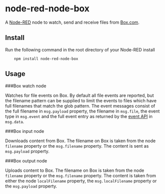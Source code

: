 node-red-node-box
=================

A <a href="http://nodered.org" target="_new">Node-RED</a> node to watch, send
and receive files from <a href="http://www.box.com" target="_new">Box.com</a>.

Install
-------

Run the following command in the root directory of your Node-RED install

        npm install node-red-node-box

Usage
-----

###Box watch node

Watches for file events on Box. By default all
file events are reported, but the filename pattern can be supplied
to limit the events to files which have full filenames that match
the glob pattern. The event messages consist of the full filename
in `msg.payload` property, the filename in `msg.file`,
the event type in `msg.event` and the full event entry as
returned by the <a href="https://developers.box.com/docs/#events">event
API</a> in `msg.data`.

###Box input node

Downloads content from Box. The filename on Box is taken from
the node `filename` property or the `msg.filename` property.
The content is sent as `msg.payload` property.

###Box output node

Uploads content to Box. The filename on Box is taken from the node
`filename` property or the `msg.filename` property. The content is taken from
either the node `localFilename` property, the `msg.localFilename` property or
the `msg.payload` property.
